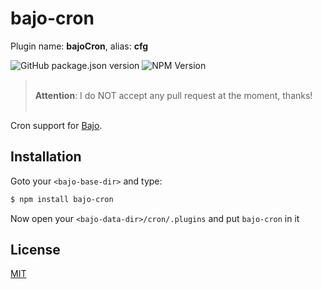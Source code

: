 # bajo-cron

Plugin name: **bajoCron**, alias: **cfg**

![GitHub package.json version](https://img.shields.io/github/package-json/v/ardhi/bajo-cron) ![NPM Version](https://img.shields.io/npm/v/bajo-cron)

> <br />**Attention**: I do NOT accept any pull request at the moment, thanks!<br /><br />

Cron support for [Bajo](https://github.com/ardhi/bajo).

## Installation

Goto your ```<bajo-base-dir>``` and type:

```bash
$ npm install bajo-cron
```

Now open your ```<bajo-data-dir>/cron/.plugins``` and put ```bajo-cron``` in it

## License

[MIT](LICENSE)
